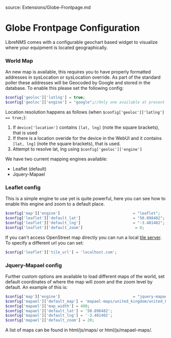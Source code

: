source: Extensions/Globe-Frontpage.md
# Globe Frontpage Configuration

LibreNMS comes with a configurable geochart based widget to visualize where your equipment is located geographically.

### World Map

An new map is available, this requires you to have properly formatted addresses in sysLocation or sysLocation override. As part of the standard poller these addresses will be Geocoded by Google and stored in the database. To enable this please set the following config:

```php
$config['geoloc']['latlng'] = true;
$config['geoloc']['engine'] = "google";//Only one available at present
```

Location resolution happens as follows (when `$config['geoloc']['latlng'] == true;`):
 1. If `device['location']` contains `[lat, lng]` (note the square brackets), that is used
 1. If there is a location overide for the device in the WebUI and it contains `[lat, lng]` (note the square brackets), that is used.
 1. Attempt to resolve lat, lng using `$config['geoloc']['engine']`

We have two current mapping engines available:

- Leaflet (default)
- Jquery-Mapael


### Leaflet config

This is a simple engine to use yet is quite powerful, here you can see how to enable this engine and zoom to a default place.

```php
$config['map']['engine']                                = "leaflet";
$config['leaflet']['default_lat']                       = "50.898482";
$config['leaflet']['default_lng']                       = "-3.401402";
$config['leaflet']['default_zoom']                       = 8;
```

If you can't access OpenStreet map directly you can run a local [tile server](http://wiki.openstreetmap.org/wiki/Tile_servers). To specify a different url you can set:

```php
$config['leaflet']['tile_url'] = 'localhost.com';
```

### Jquery-Mapael config
Further custom options are available to load different maps of the world, set default coordinates of where the map will zoom and the zoom level by default. An example of
this is:

```php
$config['map']['engine']                                = "jquery-mapael";
$config['mapael']['default_map'] = 'mapael-maps/united_kingdom/united_kingdom.js';
$config['mapael']['map_width'] = 400;
$config['mapael']['default_lat'] = '50.898482';
$config['mapael']['default_lng'] = '-3.401402';
$config['mapael']['default_zoom'] = 20;
```

A list of maps can be found in html/js/maps/ or html/js/mapael-maps/.
